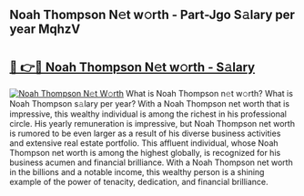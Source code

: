 ## Noah Thompson N𝚎t w𝚘rth - Part-Jgo S𝚊lary per year MqhzV

# <h2><a href="http://gc1wgh.nevu.top/?p=Noah+Thompson">🔗 👉🔴 Noah Thompson N𝚎t w𝚘rth - S𝚊lary</a></h2>

[![Noah Thompson N𝚎t W𝚘rth](https://i.imgur.com/Oavwk0R.jpeg)](http://gc1wgh.nevu.top/?p=Noah+Thompson)
What is Noah Thompson n𝚎t w𝚘rth? What is Noah Thompson s𝚊lary per year?
With a Noah Thompson net worth that is impressive, this wealthy individual is among the richest in his professional circle. His yearly remuneration is impressive, but Noah Thompson net worth is rumored to be even larger as a result of his diverse business activities and extensive real estate portfolio. This affluent individual, whose Noah Thompson net worth is among the highest globally, is recognized for his business acumen and financial brilliance. With a Noah Thompson net worth in the billions and a notable income, this wealthy person is a shining example of the power of tenacity, dedication, and financial brilliance.
